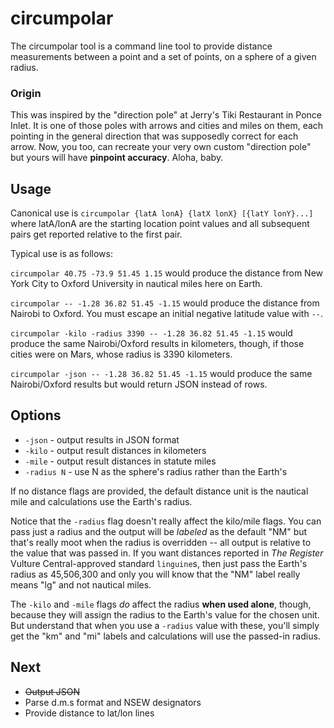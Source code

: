 # circumpolar

   The circumpolar tool is a command line tool to provide distance measurements between a point
   and a set of points, on a sphere of a given radius.

### Origin

   This was inspired by the "direction pole" at Jerry's Tiki Restaurant in Ponce Inlet. It is one of those poles with arrows and cities and miles on them, each pointing in the general direction that was supposedly correct for each arrow. Now, you too, can recreate your very own custom "direction pole" but yours will have **pinpoint accuracy**. Aloha, baby.

## Usage

   Canonical use is ```circumpolar {latA lonA} {latX lonX} [{latY lonY}...]``` where latA/lonA are the starting
   location point values and all subsequent pairs get reported relative to the first pair.
   
   Typical use is as follows: 

   ```circumpolar 40.75 -73.9 51.45 1.15``` would produce the distance from New York City to
   Oxford University in nautical miles here on Earth.

   ```circumpolar -- -1.28 36.82 51.45 -1.15``` would produce the distance from Nairobi to Oxford.
   You must escape an initial negative latitude value with ```--```.

   ```circumpolar -kilo -radius 3390 -- -1.28 36.82 51.45 -1.15``` would produce the same Nairobi/Oxford results
   in kilometers, though, if those cities were on Mars, whose radius is 3390 kilometers.

   ```circumpolar -json -- -1.28 36.82 51.45 -1.15``` would produce the same Nairobi/Oxford results
   but would return JSON instead of rows.

## Options

   * ```-json``` - output results in JSON format
   * ```-kilo``` - output result distances in kilometers
   * ```-mile``` - output result distances in statute miles
   * ```-radius N``` - use N as the sphere's radius rather than the Earth's

   If no distance flags are provided, the default distance unit is the nautical mile and calculations use the Earth's radius.

   Notice that the ```-radius``` flag doesn't really affect the kilo/mile flags. You can pass just a radius and the output will be _labeled_ as the default "NM" but that's really moot when the radius is overridden -- all output is relative to the value that was passed in. If you want distances reported in _The Register_ Vulture Central-approved standard ```linguine```s, then just pass the Earth's radius as 45,506,300 and only you will know that the "NM" label really means "lg" and not nautical miles.

   The ```-kilo``` and ```-mile``` flags _do_ affect the radius **when used alone**, though, because they will assign the radius to the Earth's value for the chosen unit. But understand that when you use a ```-radius``` value with these, you'll simply get the "km" and "mi" labels and calculations will use the passed-in radius.

## Next

   - ~~Output JSON~~
   - Parse d.m.s format and NSEW designators
   - Provide distance to lat/lon lines
